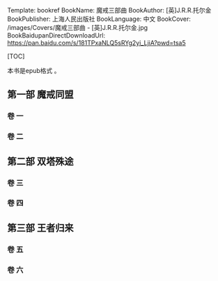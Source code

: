 Template: bookref
BookName: 魔戒三部曲
BookAuthor: [英]J.R.R.托尔金
BookPublisher: 上海人民出版社
BookLanguage: 中文
BookCover: /images/Covers/魔戒三部曲 - [英]J.R.R.托尔金.jpg
BookBaidupanDirectDownloadUrl: https://pan.baidu.com/s/181TPxaNLQ5sRYg2yi_LjiA?pwd=tsa5 



[TOC]

本书是epub格式 。



## 第一部 魔戒同盟

### 卷 一

### 卷 二


## 第二部 双塔殊途
### 卷 三

### 卷 四


## 第三部 王者归来
### 卷 五

### 卷 六


